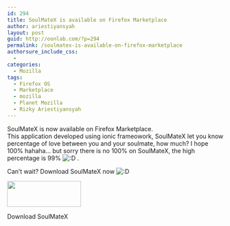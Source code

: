 ```yaml
---
id: 294
title: SoulMateX is available on Firefox Marketplace
author: ariestiyansyah
layout: post
guid: http://oonlab.com/?p=294
permalink: /soulmatex-is-available-on-firefox-marketplace
authorsure_include_css:
  - 
categories:
  - Mozilla
tags:
  - Firefox OS
  - Marketplace
  - mozilla
  - Planet Mozilla
  - Rizky Ariestiyansyah
---
```

SoulMateX is now available on Firefox Marketplace.  
This application developed using ionic frameowork, SoulMateX let you know percentage of love between you and your soulmate, how much? I hope 100% hahaha&#8230; but sorry there is no 100% on SoulMateX, the high percentage is 99% <img src="https://oonlab.com/wp-includes/images/smilies/icon_biggrin.gif" alt=":D" class="wp-smiley" /> .

Can&#8217;t wait? Download SoulMateX now <img src="https://oonlab.com/wp-includes/images/smilies/icon_biggrin.gif" alt=":D" class="wp-smiley" /> 

<div style="width: 182px" class="wp-caption aligncenter">
  <a href="https://marketplace.firefox.com/app/soulmatex"><img alt="" src="https://marketplace.cdn.mozilla.net/media/img/mkt/badges/firefox-marketplace_badge-orange_172_60.png" width="172" height="60" /></a>
  
  <p class="wp-caption-text">
    Download SoulMateX
  </p>
</div>
